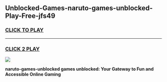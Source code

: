 
## Unblocked-Games-naruto-games-unblocked-Play-Free-jfs49
<h3>
<a href="https://premium76.site?title=naruto-games-unblocked&ref=19M">CLICK TO PLAY</a></h3>
<hr>

<h3>
<a href="https://premium76.site?title=naruto-games-unblocked&ref=19M">CLICK 2 PLAY</a>
  
</h3>

<a href="https://premium76.site?title=naruto-games-unblocked&ref=19M"><img src="https://clearcache.store/games.png"></a>


**naruto-games-unblocked games unblocked: Your Gateway to Fun and Accessible Online Gaming**
